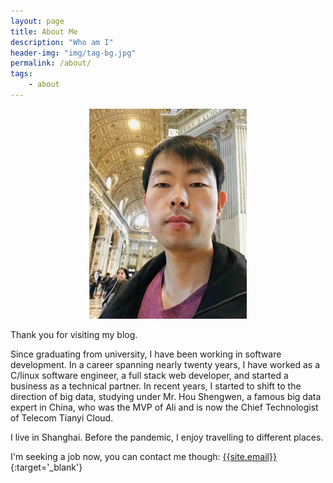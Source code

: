 ```yaml
---
layout: page
title: About Me
description: "Who am I"
header-img: "img/tag-bg.jpg"
permalink: /about/
tags:
    - about
---
```


<img src="/img/me-1.jpeg" width="50%" style="margin-left:25%;" alt="Yukun"/>

Thank you for visiting my blog.

Since graduating from university, I have been working in software development.
In a career spanning nearly twenty years, I have worked as a C/linux software engineer, a full stack web developer, and started a business as a technical partner.
In recent years, I started to shift to the direction of big data, studying under Mr. Hou Shengwen, a famous big data expert in China, who was the MVP of Ali and is now the Chief Technologist of Telecom Tianyi Cloud.

I live in Shanghai. Before the pandemic, I enjoy travelling to different places. 

I'm seeking a job now, you can contact me though: [{{site.email}}](mailto:{{site.email}}){:target='_blank'}
